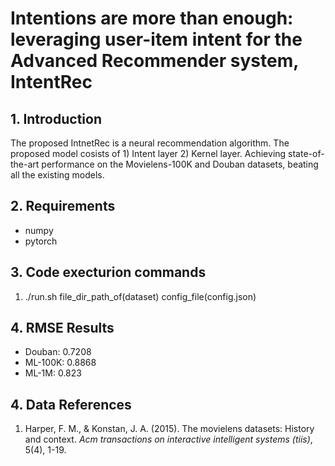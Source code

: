 # Intentions are more than enough: leveraging user-item intent for the Advanced Recommender system, IntentRec


## 1. Introduction
The proposed IntnetRec is a neural recommendation algorithm. The proposed model cosists of 1) Intent layer 2) Kernel layer. Achieving state-of-the-art performance on the Movielens-100K and Douban datasets, beating all the existing models.


## 2. Requirements
* numpy
* pytorch

## 3. Code execturion commands
1. ./run.sh file_dir_path_of(dataset) config_file(config.json)

## 4. RMSE Results
- Douban: 0.7208
- ML-100K: 0.8868
- ML-1M: 0.823


## 4. Data References
1. Harper, F. M., & Konstan, J. A. (2015). The movielens datasets: History and context. *Acm transactions on interactive intelligent systems (tiis)*, 5(4), 1-19.
